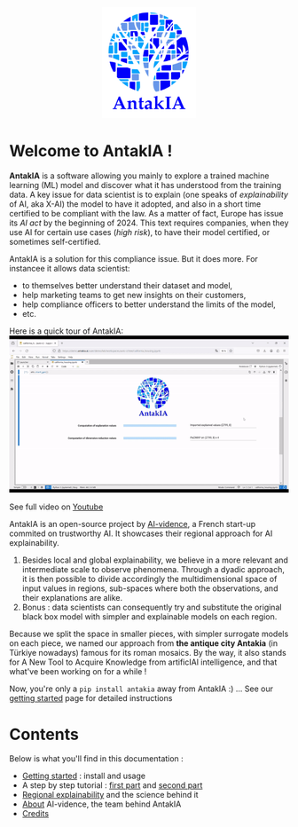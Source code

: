 <div style="text-align:center"><img src="img/antakia.svg" height="200"></div>

# Welcome to AntakIA !

**AntakIA** is a software allowing you mainly to explore a trained machine learning (ML) model and discover what it has understood from the training data. A key issue for data scientist is to explain (one speaks of *explainability* of AI, aka X-AI) the model to have it adopted, and also in a short time certified to be compliant with the law. As a matter of fact, Europe has issue its *AI act* by the beginning of 2024. This text requires companies, when they use AI for certain use cases (*high risk*), to have their model certified, or sometimes self-certified.

AntakIA is a solution for this compliance issue. But it does more. For instancee it allows data scientist:
* to themselves better understand their dataset and model,
* help marketing teams to get new insights on their customers,
* help compliance officers to better understand the limits of the model,
* etc.

Here is a quick tour of AntakIA:
![](img/antakia.gif)

See full video on [Youtube](https://www.youtube.com/watch?v=wQFC_20OIOM)

AntakIA is an open-source project by [AI-vidence](https://www.ai-vidence.com), a French start-up commited on trustworthy AI. It showcases their regional approach for AI explainability.

1. Besides local and global explainability, we believe in a more relevant and intermediate scale to observe phenomena. Through a dyadic approach, it is then possible to divide accordingly the multidimensional space of input values in regions, sub-spaces where both the observations, and their explanations are alike.
2. Bonus : data scientists can consequently try and substitute the original black box model with simpler and explainable models on each region.

Because we split the space in smaller pieces, with simpler surrogate models on each piece, we named our approach from **the antique city Antakia** (in Türkiye nowadays) famous for its roman mosaics. By the way, it also stands for A New Tool to Acquire Knowledge from artificIAl intelligence, and that what've been working on for a while !

Now, you're only a ```pip install antakia``` away from AntakIA  :) ... See our [getting started](getting_started.md) page for detailed instructions


# Contents

Below is what you'll find in this documentation :
* [Getting started](getting_started.md) : install and usage
* A step by step tutorial : [first part](tutorial1.md) and [second part](tutorial2.md)
* [Regional explainability](regional_explain.md) and the science behind it
* [About](about.md) AI-vidence, the team behind AntakIA
* [Credits](credits)

